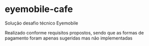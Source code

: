 # eyemobile-cafe
Solução desafio técnico Eyemobile

Realizado conforme requisitos propostos, sendo que as formas de pagamento foram apenas sugeridas mas não implementadas
